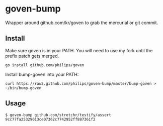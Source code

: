 # goven-bump

Wrapper around github.com/kr/goven to grab the mercurial or git commit.

## Install

Make sure goven is in your PATH. You will need to use my fork until the prefix
patch gets merged.

```
go install github.com/philips/goven
```

Install bump-goven into your PATH:

```
curl https://raw2.github.com/philips/goven-bump/master/bump-goven > ~/bin/bump-goven
```

## Usage

```
$ goven-bump github.com/stretchr/testify/assert
9cc77fa25329013ce07362c7742952ff887361f2
```
